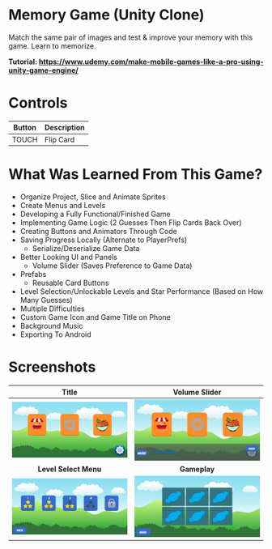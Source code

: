 # Memory Game (Unity Clone)
Match the same pair of images and test & improve your memory with this game. Learn to memorize.

**Tutorial: https://www.udemy.com/make-mobile-games-like-a-pro-using-unity-game-engine/**

# Controls
Button | Description
------ | -----------
TOUCH | Flip Card

# What Was Learned From This Game?
- Organize Project, Slice and Animate Sprites
- Create Menus and Levels
- Developing a Fully Functional/Finished Game
- Implementing Game Logic (2 Guesses Then Flip Cards Back Over)
- Creating Buttons and Animators Through Code
- Saving Progress Locally (Alternate to PlayerPrefs)
    - Serialize/Deserialize Game Data
- Better Looking UI and Panels
    - Volume Slider (Saves Preference to Game Data)
- Prefabs
    - Reusable Card Buttons
- Level Selection/Unlockable Levels and Star Performance (Based on How Many Guesses)
- Multiple Difficulties
- Custom Game Icon and Game Title on Phone
- Background Music
- Exporting To Android

# Screenshots
Title | Volume Slider
:---: | :------:
<img src="/Screenshots/Title.jpg"> | <img src="/Screenshots/VolumeSlider.jpg">
**Level Select Menu** | **Gameplay**
<img src="/Screenshots/LevelSelect.jpg"> | <img src="/Screenshots/Gameplay.jpg">
